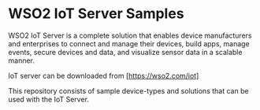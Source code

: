 # WSO2 IoT Server Samples

WSO2 IoT Server is a complete solution that enables device manufacturers and enterprises to connect and manage their devices, build apps, manage events, secure devices and data, and visualize sensor data in a scalable manner.

IoT server can be downloaded from [https://wso2.com/iot]

This repository consists of sample device-types and solutions that can be used with the IoT Server.
 
